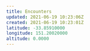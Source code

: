 ```yaml
---
title: Encounters
updated: 2021-06-19 10:23:06Z
created: 2021-06-19 10:23:01Z
latitude: -33.85910000
longitude: 151.20020000
altitude: 0.0000
---
```


